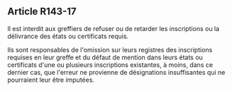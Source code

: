Article R143-17
----
Il est interdit aux greffiers de refuser ou de retarder les inscriptions ou la
délivrance des états ou certificats requis.

Ils sont responsables de l'omission sur leurs registres des inscriptions
requises en leur greffe et du défaut de mention dans leurs états ou certificats
d'une ou plusieurs inscriptions existantes, à moins, dans ce dernier cas, que
l'erreur ne provienne de désignations insuffisantes qui ne pourraient leur être
imputées.
